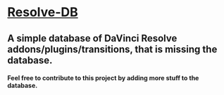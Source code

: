 # [Resolve-DB](https://resolve-db.ml)
## A simple database of DaVinci Resolve addons/plugins/transitions, that is missing the database. 

#### Feel free to contribute to this project by adding more stuff to the database.